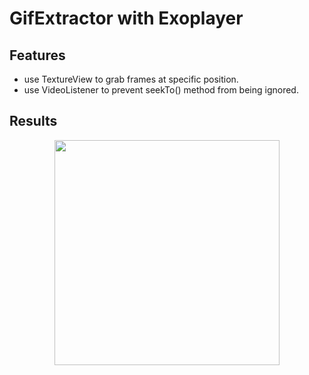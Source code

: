 # GifExtractor with Exoplayer 

## Features

-  use TextureView to grab frames at specific position.
-  use VideoListener to prevent seekTo() method from being ignored.

## Results

<p align="center">
	<img src="output.png", width="360">
</p>

